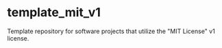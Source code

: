 # template_mit_v1
Template repository for software projects that utilize the "MIT License" v1 license.
